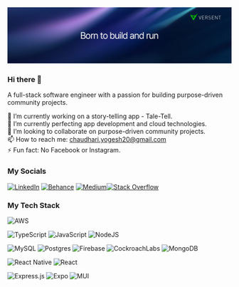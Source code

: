 <img src="./profile-cover.jpeg" />

### Hi there 👋
A full-stack software engineer with a passion for building purpose-driven community projects.


🔭 I’m currently working on a story-telling app - Tale-Tell.<br>
🌱 I’m currently perfecting app development and cloud technologies.<br>
👯 I’m looking to collaborate on purpose-driven community projects.<br>
📫 How to reach me: chaudhari.yogesh20@gmail.com<br>
⚡ Fun fact: No Facebook or Instagram.


### My Socials
[![LinkedIn](https://img.shields.io/badge/LinkedIn-%230077B5.svg?logo=linkedin&logoColor=white)](https://linkedin.com/in/yogeshwar-chaudhari-354227150) [![Behance](https://img.shields.io/badge/Behance-1769ff?logo=behance&logoColor=white)](https://behance.net/yogeshwar-chaudhari-20) [![Medium](https://img.shields.io/badge/Medium-12100E?logo=medium&logoColor=white)](https://medium.com/@yogeshwar-chaudhari-20)[![Stack Overflow](https://img.shields.io/badge/-Stackoverflow-FE7A16?logo=stack-overflow&logoColor=white)](https://stackoverflow.com/users/8186303) 

### My Tech Stack
![AWS](https://img.shields.io/badge/AWS-%23FF9900.svg?style=for-the-badge&logo=amazon-aws&logoColor=white)

![TypeScript](https://img.shields.io/badge/typescript-%23007ACC.svg?style=for-the-badge&logo=typescript&logoColor=white) ![JavaScript](https://img.shields.io/badge/javascript-%23323330.svg?style=for-the-badge&logo=javascript&logoColor=%23F7DF1E) ![NodeJS](https://img.shields.io/badge/node.js-6DA55F?style=for-the-badge&logo=node.js&logoColor=white)

![MySQL](https://img.shields.io/badge/mysql-%2300000f.svg?style=for-the-badge&logo=mysql&logoColor=white) ![Postgres](https://img.shields.io/badge/postgres-%23316192.svg?style=for-the-badge&logo=postgresql&logoColor=white) ![Firebase](https://img.shields.io/badge/firebase-%23039BE5.svg?style=for-the-badge&logo=firebase) ![CockroachLabs](https://img.shields.io/badge/Cockroach%20Labs-6933FF?style=for-the-badge&logo=Cockroach%20Labs&logoColor=white) ![MongoDB](https://img.shields.io/badge/MongoDB-%234ea94b.svg?style=for-the-badge&logo=mongodb&logoColor=white)

![React Native](https://img.shields.io/badge/react_native-%2320232a.svg?style=for-the-badge&logo=react&logoColor=%2361DAFB) ![React](https://img.shields.io/badge/react-%2320232a.svg?style=for-the-badge&logo=react&logoColor=%2361DAFB)

![Express.js](https://img.shields.io/badge/express.js-%23404d59.svg?style=for-the-badge&logo=express&logoColor=%2361DAFB) ![Expo](https://img.shields.io/badge/expo-1C1E24?style=for-the-badge&logo=expo&logoColor=#D04A37) ![MUI](https://img.shields.io/badge/MUI-%230081CB.svg?style=for-the-badge&logo=mui&logoColor=white) 
